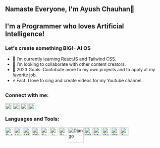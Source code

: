 ## Namaste Everyone, I'm Ayush Chauhan👋

## I'm a Programmer who loves Artificial Intelligence!
### Let's create something BIG!- AI OS
- 🌱 I’m currently learning ReactJS and Tailwind CSS.
- 👯 I’m looking to collaborate with other content creators.
- 🥅 2023 Goals: Contribute more to my own projects and to apply at my favorite job.
- ⚡ Fact: I love to sing and create videos for my Youtube channel.


### Connect with me:

[<img align="left" alt="AYUSH CHAUHAN | facebook" width="22px" src="https://cdn-icons-png.flaticon.com/512/733/733547.png?token=exp=1616666982~hmac=cfe9f2e3e638fe9e8732a8a5ad26b392" />][facebook]
[<img align="left" alt="AYUSH CHAUHAN | Twitter" width="22px" src="https://cdn-icons-png.flaticon.com/512/2504/2504947.png" />][twitter]
[<img align="left" alt="AYUSH CHAUHAN | LinkedIn" width="22px" src="https://cdn-icons-png.flaticon.com/512/2504/2504923.png" />][linkedin]
[<img align="left" alt="AYUSH CHAUHAN | Instagram" width="22px" src="https://cdn-icons-png.flaticon.com/512/174/174855.png?token=exp=1617902523~hmac=d01ab5a9e922fff76657d869746fe31b"/>][instagram]

<br />

### Languages and Tools:

<img align="left" alt="Python" width="26px" src="https://cdn-icons-png.flaticon.com/512/5968/5968350.png?token=exp=1616667361~hmac=96d0764f81f0980706d535e0c15e6dd8" />
<img align="left" alt="Visual Studio Code" width="26px" src="https://cdn-icons-png.flaticon.com/512/906/906324.png" />
<img align="left" alt="HTML5" width="26px" src="https://cdn-icons-png.flaticon.com/512/174/174854.png" />
<img align="left" alt="CSS3" width="26px" src="https://cdn-icons-png.flaticon.com/512/5968/5968242.png" />
<img align="left" alt="Sass" width="26px" src="https://cdn-icons-png.flaticon.com/512/5968/5968358.png" />
<img align="left" alt="JavaScript" width="26px" src="https://cdn-icons-png.flaticon.com/512/5968/5968292.png" />
<img align="left" alt="React" width="26px" src="https://cdn-icons-png.flaticon.com/512/753/753244.png" />
<img align="left" alt="Django" width="50px" src="https://static.djangoproject.com/img/logos/django-logo-positive.png" />
<img align="left" alt="SQL" width="26px" src="https://cdn-icons-png.flaticon.com/512/337/337953.png" />
<img align="left" alt="MySQL" width="26px" src="https://cdn-icons-png.flaticon.com/512/5968/5968254.png" />
<img align="left" alt="Git" width="26px" src="https://cdn-icons-png.flaticon.com/512/4494/4494748.png" />
<img align="left" alt="GitHub" width="26px" src="https://cdn-icons-png.flaticon.com/512/3291/3291695.png" />
<img align="left" alt="Terminal" width="26px" src="https://cdn-icons-png.flaticon.com/512/7544/7544562.png" />

<br />
<br />



[twitter]: https://twitter.com/AyushChauhan087
[facebook]:https://www.facebook.com/ayush.chauhan.31149359
[instagram]: https://www.instagram.com/ayushchauhanrajput/
[linkedin]: https://www.linkedin.com/in/ayush-chauhan-79167a1b3/

